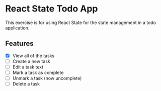 # React State Todo App

This exercise is for using React State for the state management in a todo application.

## Features

* [x] View all of the tasks
* [ ] Create a new task
* [ ] Edit a task text
* [ ] Mark a task as complete
* [ ] Unmark a task (now uncomplete)
* [ ] Delete a task